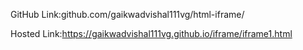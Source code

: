GitHub Link:github.com/gaikwadvishal111vg/html-iframe/

Hosted Link:https://gaikwadvishal111vg.github.io/iframe/iframe1.html

